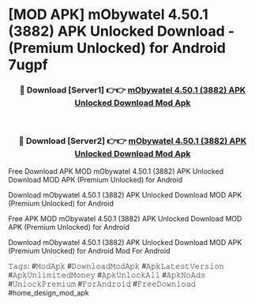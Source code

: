 # [MOD APK] mObywatel 4.50.1 (3882) APK Unlocked Download - (Premium Unlocked) for Android 7ugpf



<div align="center">
<h3>🔴 Download [Server1] 👉👉 <a href="https://momento.my/?title=mObywatel_4.50.1_(3882)_APK_Unlocked_Download">mObywatel 4.50.1 (3882) APK Unlocked Download Mod Apk</a></h3><br>

<h3>🔴 Download [Server2] 👉👉 <a href="https://momento.my/?title=mObywatel_4.50.1_(3882)_APK_Unlocked_Download">mObywatel 4.50.1 (3882) APK Unlocked Download Mod Apk</a></h3>
</div>



Free Download APK MOD mObywatel 4.50.1 (3882) APK Unlocked Download MOD APK (Premium Unlocked) for Android

Download mObywatel 4.50.1 (3882) APK Unlocked Download MOD APK (Premium Unlocked) for Android

Free APK MOD mObywatel 4.50.1 (3882) APK Unlocked Download MOD APK (Premium Unlocked) for Android

Download mObywatel 4.50.1 (3882) APK Unlocked Download MOD APK (Premium Unlocked) for Android Mod For Android

𝚃𝚊𝚐𝚜: #𝙼𝚘𝚍𝙰𝚙𝚔 #𝙳𝚘𝚠𝚗𝚕𝚘𝚊𝚍𝙼𝚘𝚍𝙰𝚙𝚔 #𝙰𝚙𝚔𝙻𝚊𝚝𝚎𝚜𝚝𝚅𝚎𝚛𝚜𝚒𝚘𝚗 #𝙰𝚙𝚔𝚄𝚗𝚕𝚒𝚖𝚒𝚝𝚎𝚍𝙼𝚘𝚗𝚎𝚢 #𝙰𝚙𝚔𝚄𝚗𝚕𝚘𝚌𝚔𝙰𝚕𝚕 #𝙰𝚙𝚔𝙽𝚘𝙰𝚍𝚜 #𝚄𝚗𝚕𝚘𝚌𝚔𝙿𝚛𝚎𝚖𝚒𝚞𝚖 #𝙵𝚘𝚛𝙰𝚗𝚍𝚛𝚘𝚒𝚍 #𝙵𝚛𝚎𝚎𝙳𝚘𝚠𝚗𝚕𝚘𝚊𝚍 #home_design_mod_apk
